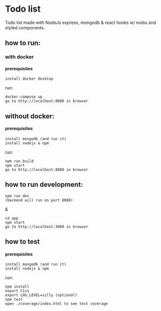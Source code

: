 # Todo list
Todo list made with NodeJs express, mongodb & react hooks w/ mobx and styled components.

## how to run:
### with docker
#### prerequisites
	install docker desktop

run:

	docker-compose up
	go to http://localhost:8080 in browser

## without docker:
#### prerequisites
	install mongodb (and run it)
	install nodejs & npm

run:

	npm run build
	npm start
	go to http://localhost:8080 in browser

## how to run development:
	npm run dev
	(backend will run on port 8080)
& 

	cd app 
	npm start
	go to http://localhost:3000 in browser

## how to test
#### prerequisites
	install mongodb (and run it)
	install nodejs & npm

run:

	npm install
	export CI=1
	export LOG_LEVEL=silly (optional)
	npm test
	open ./coverage/index.html to see test coverage